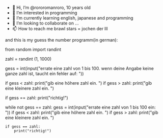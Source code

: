 - 👋 Hi, I’m @rororomanroro, 10 years old
- 👀 I’m interested in programming
- 🌱 I’m currently learning english, japanese and programming
- 💞️ I’m looking to collaborate on ...
- 📫 How to reach me brawl stars = jochen der lll

<!---
rororomanroro/rororomanroro is a ✨ special ✨ repository because its `README.md` (this file) appears on your GitHub profile.
You can click the Preview link to take a look at your changes.
--->


and this is my guess the number programm(in german): 

from random import randint

zahl = randint (1, 1000)

gess = int(input("errate eine zahl von 1 bis 100. wenn deine Angabe keine ganze zahl ist, taucht ein fehler auf: "))

if gess < zahl:
    print("gib eine höhere zahl ein. ")
if gess > zahl:
    print("gib eine kleinere zahl ein. ")

if gess == zahl:
    print("richtig!")

while not  gess == zahl:
    gess = int(input("errate eine zahl von 1 bis 100 ein: "))
    if gess < zahl:
        print("gib eine höhere zahl ein. ")
    if gess > zahl:
        print("gib eine kleinere zahl ein. ")

    if gess == zahl:
        print("richtig!")


